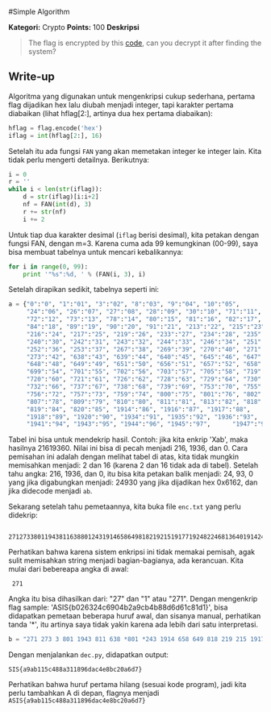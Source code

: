 #Simple Algorithm


**Kategori:** Crypto
**Points:** 100
**Deskripsi**
> The flag is encrypted by this [code](soal/simple_algorithm_5a0058082857cf27d6e51c095ac59bd5), can you decrypt it after finding the system?


## Write-up

Algoritma yang digunakan untuk mengenkripsi cukup sederhana,
pertama flag dijadikan hex lalu diubah menjadi integer, tapi karakter pertama diabaikan (lihat hflag[2:],
artinya dua hex pertama diabaikan):

```python
hflag = flag.encode('hex')
iflag = int(hflag[2:], 16)
```

Setelah itu ada fungsi `FAN` yang akan memetakan integer ke integer lain. Kita tidak perlu mengerti detailnya. Berikutnya:

```python
i = 0
r = ''
while i < len(str(iflag)):
    d = str(iflag)[i:i+2]
    nf = FAN(int(d), 3)
    r += str(nf)
    i += 2
```

Untuk tiap dua karakter desimal (`iflag` berisi desimal), kita petakan dengan fungsi FAN, dengan m=3.
Karena cuma ada 99 kemungkinan (00-99), saya bisa membuat tabelnya untuk mencari kebalikannya:

```python
for i in range(0, 99):
    print '"%s":%d, ' % (FAN(i, 3), i)
```

Setelah dirapikan sedikit, tabelnya seperti ini:


```python
a = {"0":"0", "1":"01", "3":"02", "8":"03", "9":"04", "10":"05",
     "24":"06", "26":"07", "27":"08", "28":"09", "30":"10", "71":"11",
     "72":"12", "73":"13", "78":"14", "80":"15", "81":"16", "82":"17",
     "84":"18", "89":"19", "90":"20", "91":"21", "213":"22", "215":"23",
     "216":"24", "217":"25", "219":"26", "233":"27", "234":"28", "235":"29",
     "240":"30", "242":"31", "243":"32", "244":"33", "246":"34", "251":"35",
     "252":"36", "253":"37", "267":"38", "269":"39", "270":"40", "271":"41",
     "273":"42", "638":"43", "639":"44", "640":"45", "645":"46", "647":"47",
     "648":"48", "649":"49", "651":"50", "656":"51", "657":"52", "658":"53",
     "699":"54", "701":"55", "702":"56", "703":"57", "705":"58", "719":"59",
     "720":"60", "721":"61", "726":"62", "728":"63", "729":"64", "730":"65",
     "732":"66", "737":"67", "738":"68", "739":"69", "753":"70", "755":"71",
     "756":"72", "757":"73", "759":"74", "800":"75", "801":"76", "802":"77",
     "807":"78", "809":"79", "810":"80", "811":"81", "813":"82", "818":"83",
     "819":"84", "820":"85", "1914":"86", "1916":"87", "1917":"88",
     "1918":"89", "1920":"90", "1934":"91", "1935":"92", "1936":"93",
     "1941":"94", "1943":"95", "1944":"96", "1945":"97",      "1947":"98"}
```

Tabel ini bisa untuk mendekrip hasil. Contoh: jika kita enkrip 'Xab', maka hasilnya 21619360.
Nilai ini bisa di pecah menjadi 216, 1936, dan 0. Cara pemisahan ini adalah dengan melihat tabel di atas,
kita tidak mungkin memisahkan menjadi: 2 dan 16 (karena 2 dan 16 tidak ada di tabel).
Setelah tahu angka: 216, 1936, dan 0, itu bisa kita petakan balik menjadi:
24, 93, 0 yang jika digabungkan menjadi: 24930 yang jika dijadikan hex 0x6162,
dan jika didecode menjadi `ab`.


Sekarang setelah tahu pemetaannya, kita buka file `enc.txt` yang perlu didekrip:

     2712733801194381163880124319146586498182192151917719248224681364019142438188097307292437016388011943193619457377217328473027324319178428

Perhatikan bahwa karena sistem enkripsi ini tidak memakai pemisah, agak sulit memisahkan string menjadi bagian-bagianya, ada kerancuan.
Kita mulai dari bebereapa angka di awal:

     271

Angka itu bisa dihasilkan dari: "27" dan "1" atau "271". Dengan mengenkrip flag sample: 'ASIS{b026324c6904b2a9cb4b88d6d61c81d1}',
bisa didapatkan pemetaan beberapa huruf awal, dan sisanya manual, perhatikan tanda '*',
itu artinya saya tidak yakin karena ada lebih dari satu interpretasi.

```python
b = "271 273 3 801 1943 811 638 *801 *243 1914 658 649 818 219 215 1917 719 24 82 246 *813 640 1914 *243 *818 *809 *730 *729 *243 701 638 *801 1943 1936 1945 737 *721 732 84 730 *273 *243 1917 84 28".replace("*", "").split(" ")
```

Dengan menjalankan `dec.py`, didapatkan output:

    SIS{a9ab115c488a311896dac4e8bc20a6d7}

Perhatikan bahwa huruf pertama hilang (sesuai kode program),
jadi kita perlu tambahkan A di depan, flagnya menjadi `ASIS{a9ab115c488a311896dac4e8bc20a6d7}`


